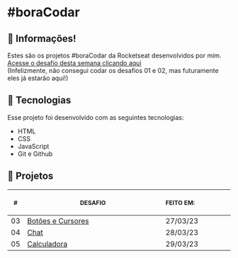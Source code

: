 # #boraCodar

## 📖 Informações!
Estes são os projetos #boraCodar da Rocketseat desenvolvidos por mim. <br>
<a href="https://boracodar.dev">Acesse o desafio desta semana clicando aqui</a> <br>
(Infelizmente, não consegui codar os desafios 01 e 02, mas futuramente eles já estarão aqui!)


## 🚀 Tecnologias

Esse projeto foi desenvolvido com as seguintes tecnologias:

- HTML
- CSS
- JavaScript
- Git e Github

## 📂 Projetos

<table>
    <thead>
        <tr>
            <th align="center">
                <img width="20" height="1"> 
                <p>
                    <small>#</small>
                </p>
            </th>
            <th align="center">
                <img width="300" height="1"> 
                <p> 
                    <small>
                        DESAFIO
                    </small>
                </p>
            </th>
            <th align="left">
                <img width="140" height="1">
                <p align="left"> 
                    <small>
                    FEITO EM:
                    </small>
                </p>
            </th>
        </tr>
    </thead>
    <tbody>
        <tr>
            <td>03</td>
            <td><a href="03">Botões e Cursores</a></td>
            <td>27/03/23</td>
        </tr>
        <tr>
            <td>04</td>
            <td><a href="04">Chat</a></td>
            <td>28/03/23</td>
        </tr>
        <tr>
            <td>05</td>
            <td><a href="04">Calculadora</a></td>
            <td>29/03/23</td>
        </tr>
    </tbody>
</table></p>